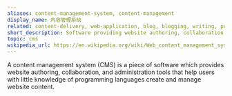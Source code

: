 ```yaml
---
aliases: content-management-system, content-management
display_name: 内容管理系统
related: content-delivery, web-application, blog, blogging, writing, publishing
short_description: Software providing website authoring, collaboration, and administration tools.
topic: cms
wikipedia_url: https://en.wikipedia.org/wiki/Web_content_management_system
---
```

A content management system (CMS) is a piece of software which provides website authoring, collaboration, and administration tools that help users with little knowledge of programming languages create and manage website content.
